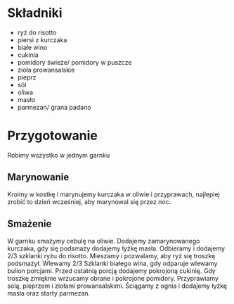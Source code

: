 # Składniki
 - ryż do risotto 
 - piersi z kurczaka 
 - białe wino
 - cukinia
 - pomidory świeże/ pomidory w puszcze
 - zioła prowansalskie 
 - pieprz
 - sól 
 - oliwa
 - masło
 - parmezan/ grana padano
# Przygotowanie
Robimy wszystko w jednym garnku
## Marynowanie
Kroimy w kostkę i marynujemy kurczaka w oliwie i przyprawach, najlepiej zrobić to dzień wcześniej, aby marynowal się przez noc.
## Smażenie
 W garnku smażymy cebulę na oliwie. Dodajemy zamarynowanego kurczaka, gdy się podsmaży dodajemy łyżkę masła. Odbieramy i dodajemy 2/3 szklanki ryżu do risotto. Mieszamy i pozwalamy, aby ryż się troszkę podsmażył. Wlewamy 2/3 Szklanki białego wina, gdy odparuje wlewamy bulion porcjami. Przed ostatnią porcją dodajemy pokrojoną cukinię. Gdy troszkę zmięknie wrzucamy obrane i pokrojone pomidory. Przyprawiamy solą, pieprzem i ziołami prowansalskimi. Ściągamy z ognia i dodajemy łyżkę masła oraz starty parmezan.